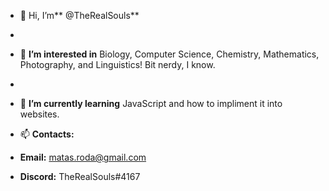 - 👋 Hi, I’m** @TheRealSouls**
- 
- 👀 **I’m interested in** Biology, Computer Science, Chemistry, Mathematics, Photography, and Linguistics! Bit nerdy, I know.
- 
- 🌱 **I’m currently learning** JavaScript and how to impliment it into websites.

-  📫 **Contacts:**
- **Email:** matas.roda@gmail.com
- **Discord:** TheRealSouls#4167
